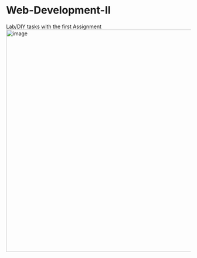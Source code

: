 # Web-Development-II
Lab/DIY tasks with the first Assignment
<img width="605" alt="image" src="https://github.com/user-attachments/assets/0cf10426-2d0b-40d4-8d66-96daa0a99161">
